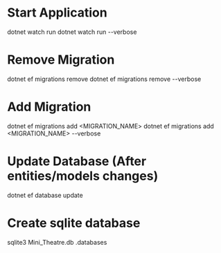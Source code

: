 ﻿# Start Application
dotnet watch run
dotnet watch run --verbose

# Remove Migration
dotnet ef migrations remove
dotnet ef migrations remove --verbose

# Add Migration
dotnet ef migrations add <MIGRATION_NAME>
dotnet ef migrations add <MIGRATION_NAME> --verbose

# Update Database (After entities/models changes)
dotnet ef database update

# Create sqlite database
sqlite3 Mini_Theatre.db
.databases